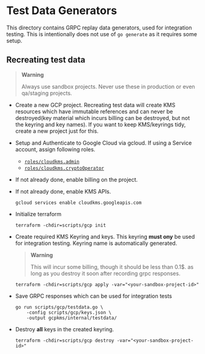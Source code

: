 # Test Data Generators

This directory contains GRPC replay data generators, used for integration testing.
This is intentionally does not use of `go generate` as it requires some setup.

## Recreating test data

> **Warning**
>
> Always use sandbox projects. Never use these in production or even qa/staging projects.

- Create a new GCP project. Recreating test data will create KMS resources
which have immutable references and can never be destroyed(key material which incurs billing can be destroyed, but not the keyring and key names). If you want to keep KMS/keyrings tidy, create a new project just for this.
- Setup and Authenticate to Google Cloud via gcloud. If using a Service account, assign following roles.
    - [`roles/cloudkms.admin`](https://cloud.google.com/kms/docs/reference/permissions-and-roles#cloudkms.admin)
    - [`roles/cloudkms.cryptoOperator`](https://cloud.google.com/kms/docs/reference/permissions-and-roles#cloudkms.cryptoOperator)

- If not already done, enable billing on the project.
- If not already done, enable KMS APIs.
    ```console
    gcloud services enable cloudkms.googleapis.com
    ```
- Initialize terraform
    ```console
    terraform -chdir=scripts/gcp init
    ```
- Create required KMS Keyring and keys. This keyring **must ony** be used for integration testing. Keyring name is automatically generated.
    > **Warning**
    >
    > This will incur some billing, though it should be less than 0.1$.
    > as long as you destroy it soon after recording grpc responses.

    ```console
    terraform -chdir=scripts/gcp apply -var="<your-sandbox-project-id>"
    ```
- Save GRPC responses which can be used for integration tests
    ```console
    go run scripts/gcp/testdata.go \
        -config scripts/gcp/keys.json \
        -output gcpkms/internal/testdata/
    ```
- Destroy **all** keys in the created keyring.
    ```console
    terraform -chdir=scripts/gcp destroy -var="<your-sandbox-project-id>"
    ```
